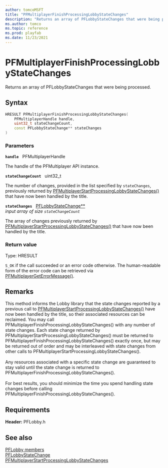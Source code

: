 ```yaml
---
author: tomcoMSFT
title: "PFMultiplayerFinishProcessingLobbyStateChanges"
description: "Returns an array of PFLobbyStateChanges that were being processed."
ms.author: tomco
ms.topic: reference
ms.prod: playfab
ms.date: 11/23/2021
---
```


# PFMultiplayerFinishProcessingLobbyStateChanges  

Returns an array of PFLobbyStateChanges that were being processed.  

## Syntax  
  
```cpp
HRESULT PFMultiplayerFinishProcessingLobbyStateChanges(  
    PFMultiplayerHandle handle,  
    uint32_t stateChangeCount,  
    const PFLobbyStateChange** stateChanges  
)  
```  
  
### Parameters  
  
**`handle`** &nbsp; PFMultiplayerHandle  
  
The handle of the PFMultiplayer API instance.  
  
**`stateChangeCount`** &nbsp; uint32_t  
  
The number of changes, provided in the list specified by `stateChanges`, previously returned by [PFMultiplayerStartProcessingLobbyStateChanges()](pfmultiplayerstartprocessinglobbystatechanges.md) that have now been handled by the title.  
  
**`stateChanges`** &nbsp; [PFLobbyStateChange**](../structs/pflobbystatechange.md)  
*input array of size `stateChangeCount`*  
  
The array of changes previously returned by [PFMultiplayerStartProcessingLobbyStateChanges()](pfmultiplayerstartprocessinglobbystatechanges.md) that have now been handled by the title.  
  
  
### Return value
Type: HRESULT
  
```S_OK``` if the call succeeded or an error code otherwise. The human-readable form of the error code can be retrieved via [PFMultiplayerGetErrorMessage()](../../pfmultiplayer/functions/pfmultiplayergeterrormessage.md).
  
## Remarks  
  
This method informs the Lobby library that the state changes reported by a previous call to [PFMultiplayerStartProcessingLobbyStateChanges()](pfmultiplayerstartprocessinglobbystatechanges.md) have now been handled by the title, so their associated resources can be reclaimed. You may call PFMultiplayerFinishProcessingLobbyStateChanges() with any number of state changes. Each state change returned by PFMultiplayerStartProcessingLobbyStateChanges() must be returned to PFMultiplayerFinishProcessingLobbyStateChanges() exactly once, but may be returned out of order and may be interleaved with state changes from other calls to PFMultiplayerStartProcessingLobbyStateChanges(). <br /><br /> Any resources associated with a specific state change are guaranteed to stay valid until the state change is returned to PFMultiplayerFinishProcessingLobbyStateChanges().   <br /><br /> For best results, you should minimize the time you spend handling state changes before calling PFMultiplayerFinishProcessingLobbyStateChanges().
  
## Requirements  
  
**Header:** PFLobby.h
  
## See also  
[PFLobby members](../pflobby_members.md)  
[PFLobbyStateChange](../structs/pflobbystatechange.md)  
[PFMultiplayerStartProcessingLobbyStateChanges](pfmultiplayerstartprocessinglobbystatechanges.md)
  
  
